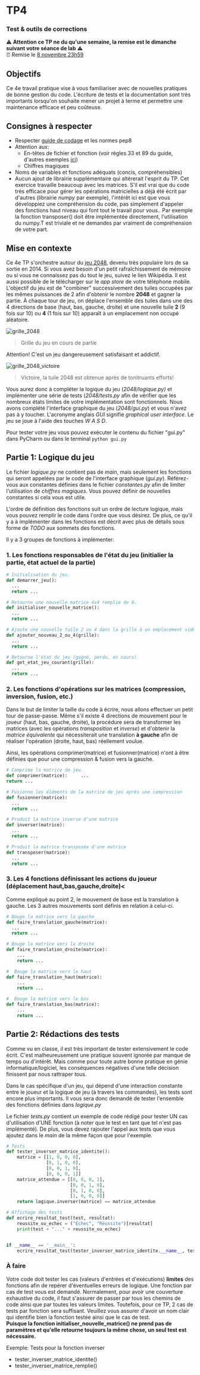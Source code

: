 # TP4
### Test & outils de corrections
:warning: **Attention ce TP ne du qu'une semaine, la remise est le dimanche suivant votre séance de lab** :warning:  
:alarm_clock: Remise le [8 novembre 23h59](https://www.timeanddate.com/countdown/generic?iso=2020118T235959&p0=165&msg=Remise+TP4&font=cursive)
## Objectifs
Ce 4e travail pratique vise à vous familiariser avec de nouvelles pratiques de bonne gestion du code. L'écriture de tests et la documentation sont très importants lorsqu'on souhaite mener un projet à terme et permettre une maintenance efficace et peu coûteuse.
## Consignes à respecter
- Respecter [guide de codage](https://github.com/INF1007-Gabarits/Guide-codage-python) et les normes pep8
- Attention aux:
  - En-têtes de fichier et fonction (voir règles 33 et 89 du guide, d'autres exemples [ici](https://www.datacamp.com/community/tutorials/docstrings-python))
  - Chiffres magiques
- Noms de variables et fonctions adéquats (concis, compréhensibles)
- Aucun ajout de librairie supplémentaire qui altérerait l'esprit du TP. Cet exercice travaille beaucoup avec les matrices. S'il est vrai que du code très efficace pour gérer les opérations matricielles a déjà été écrit par d'autres (librairie *numpy* par exemple), l'intérêt ici est que vous développiez une compréhension du code, pas simplement d'appeler des fonctions haut niveau qui font tout le travail pour vous.. Par exemple la fonction transposer() doit être implémentée directement, l'utilisation du numpy.T est triviale et ne demandes par vraiment de compréhension de votre part.
## Mise en contexte
Ce 4e TP s'orchestre autour du [jeu 2048](https://fr.wikipedia.org/wiki/2048_(jeu_vid%C3%A9o)), devenu très populaire lors de sa sortie en 2014. Si vous avez besoin d'un petit rafraîchissement de mémoire ou si vous ne connaissez pas du tout le jeu, suivez le lien Wikipédia. Il est aussi possible de le télécharger sur le *app store* de votre téléphone mobile.
L'objectif du jeu est de "combiner" successivement des tuiles occupées par les mêmes puissances de 2 afin d'obtenir le nombre **2048** et gagner la partie. À chaque tour de jeu, on déplace l'ensemble des tuiles dans une des 4 directions de base (haut, bas, gauche, droite) et une nouvelle tuile **2** (9 fois sur 10) ou **4** (1 fois sur 10) apparaît à un emplacement non occupé aléatoire.

![grille_2048](https://upload.wikimedia.org/wikipedia/commons/thumb/8/83/2048_Monotonicity.png/270px-2048_Monotonicity.png)
> Grille du jeu en cours de partie  

Attention! C'est un jeu dangereusement satisfaisant et addictif.  

![grille_2048_victoire](https://upload.wikimedia.org/wikipedia/commons/thumb/2/28/2048_finished_game.png/270px-2048_finished_game.png)

> Victoire, la tuile 2048 est obtenue après de tonitruants efforts!  

Vous aurez donc à compléter la logique du jeu (*2048/logique.py)* et implémenter une série de tests (*2048/tests.py* afin de vérifier que les nombreux états limites de votre implémentation sont fonctionnels. Nous avons complété l'interface graphique du jeu (*2048/gui.py*) et vous n'avez pas à y toucher. L'acronyme anglais *GUI* signifie *graphical user interface*. Le jeu se joue à l'aide des touches *W A S D*.

Pour tester votre jeu vous pouvez exécuter le contenu du fichier "gui.py" dans PyCharm ou dans le terminal `python gui.py`

## Partie 1: Logique du jeu
Le fichier *logique.py* ne contient pas de *main*, mais seulement les fonctions qui seront appelées par le code de l'interface graphique (*gui.py*).
Référez-vous aux constantes définies dans le fichier *constantes.py* afin de limiter l'utilisation de *chiffres magiques*. Vous pouvez définir de nouvelles constantes si cela vous est utile.

L'ordre de définition des fonctions suit un ordre de lecture logique, mais vous pouvez remplir le code dans l'ordre que vous désirez. De plus, ce qu'il y a à implémenter dans les fonctions est décrit avec plus de détails sous forme de *TODO* aux sommets des fonctions.

Il y a 3 groupes de fonctions à implémenter:
### 1. Les fonctions responsables de l'état du jeu (initialier la partie, état actuel de la partie) 
```python
# Initialisation du jeu.
def demarrer_jeu():
  ...
  return ...
```
```python
# Retourne une nouvelle matrice 4x4 remplie de 0.
def initialiser_nouvelle_matrice():
  ...
  return ...
```
```python
# Ajoute une nouvelle tuile 2 ou 4 dans la grille à un emplacement vide aléatoire 
def ajouter_nouveau_2_ou_4(grille):
  ...
  return ...
```
```python
# Retourne l'état du jeu (gagné, perdu, en cours).
def get_etat_jeu_courant(grille):
  ...
  return ...
```
### 2. Les fonctions d'opérations sur les matrices (compression, inversion, fusion, etc.)

Dans le but de limiter la taille du code à écrire, nous allons effectuer un petit tour de passe-passe. Même s'il existe 4 directions de mouvement pour le joueur (haut, bas, gauche, droite), la procédure sera de transformer les matrices (avec les opérations *transposition* et *inverse*) et d'obtenir la *matrice équivalente* qui nécessiterait une translation **à gauche** afin de réaliser l'opération (droite, haut, bas) réellement voulue.

Ainsi, les opérations comprimer(matrice) et fusionner(matrice) n'ont à être définies que pour une compression & fusion vers la gauche.
```python
# Comprime la matrice de jeu.
def comprimer(matrice):     ...
return ...
```
```python
# Fusionne les éléments de la matrice de jeu après une compression 
def fusionner(matrice):
  ...
  return ...
```
```python
# Produit la matrice inverse d'une matrice
def inverser(matrice):
  ...
  return ...
```
```python
# Produit la matrice transposée d'une matrice 
def transposer(matrice):
  ...
  return ...
```
### 3. Les 4 fonctions définissant les actions du joueur (déplacement haut,bas,gauche,droite)<

Comme expliqué au point 2, le mouvement de base est la translation à gauche. Les 3 autres mouvements sont définis en relation à celui-ci. 
```python
# Bouge la matrice vers la gauche
def faire_translation_gauche(matrice): 
  ...
  return ...
```
```python
# Bouge la matrice vers la droite
def faire_translation_droite(matrice):
    ...
    return ...
```
```python
#  Bouge la matrice vers le haut
def faire_translation_haut(matrice):
    ...
    return ...
```
```python
#  Bouge la matrice vers le bas
def faire_translation_bas(matrice):
    ...
    return ...
```

## Partie 2: Rédactions des tests
Comme vu en classe, il est très important de tester extensivement le code écrit. C'est malheureusement une pratique souvent ignorée par manque de temps ou d'intérêt. Mais comme pour toute autre bonne pratique en génie informatique/logiciel, les conséquences négatives d'une telle décision finissent par nous rattraper tous.

Dans le cas spécifique d'un jeu, qui dépend d'une interaction constante entre le joueur et la logique de jeu (à travers les commandes), les tests sont encore plus importants. Il vous sera donc demandé de tester l'ensemble des fonctions définies dans *logique.py*

Le fichier *tests.py* contient un exemple de code rédigé pour tester UN cas d'utilisation d'UNE fonction (à noter que le test en tant que tel n'est pas implémenté). De plus, vous devez rajouter l'appel aux tests que vous ajoutez dans le *main* de la même façon que pour l'exemple.
```python
# Tests 
def tester_inverser_matrice_identite():
    matrice = [[1, 0, 0, 0],
               [0, 1, 0, 0],
               [0, 0, 1, 0],
               [0, 0, 0, 1]]
    matrice_attendue = [[0, 0, 0, 1],
                        [0, 0, 1, 0],
                        [0, 1, 0, 0],
                        [1, 0, 0, 0]]
    return logique.inverser(matrice) == matrice_attendue

# Affichage des tests
def ecrire_resultat_test(test, resultat):
    reussite_ou_echec = ("Échec", "Réussite")[resultat]
    print(test + "..." + reussite_ou_echec)


if __name__ == '__main__':
    ecrire_resultat_test(tester_inverser_matrice_identite.__name__, tester_inverser_matrice_identite())
```

### À faire

Votre code doit tester les cas (valeurs d'entrées et d'exécutions) **limites** des fonctions afin de repérer d'éventuelles erreurs de logique. Une fonction par cas de test vous est demandé. Normalement, pour avoir une couverture exhaustive du code, il faut s'assurer de passer par tous les chemins de code ainsi que par toutes les valeurs limites. Toutefois, pour ce TP, 2 cas de tests par fonction sera suffisant. Veuillez vous assurer d'avoir un nom clair qui identifie bien la fonction testée ainsi que le cas de test.  
**Puisque la fonction initialiser_nouvelle_matrice() ne prend pas de paramètres et qu'elle retourne toujours la même chose, un seul test est nécessaire.**

Exemple: Tests pour la fonction inverser
* tester_inverser_matrice_identite()
* tester_inverser_matrice_remplie()


